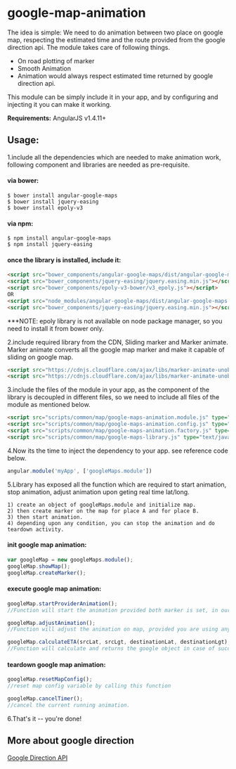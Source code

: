 google-map-animation
====================
The idea is simple: We need to do animation between two place on google map, respecting the estimated time and the route provided from the google direction api. The module takes care of following things.

<ul>
    <li>On road plotting of marker</li>
    <li>Smooth Animation</li>
    <li>Animation would always respect estimated time returned by google direction api.</li>
</ul>

This module can be simply include it in your app, and by configuring and injecting it you can make it working.

**Requirements:** AngularJS v1.4.11+

## Usage:

1.include all the dependencies which are needed to make animation work, following component and libraries are needed as pre-requisite.
    
#### via bower:
```
$ bower install angular-google-maps
$ bower install jquery-easing
$ bower install epoly-v3 
```
    
#### via npm:
```
$ npm install angular-google-maps
$ npm install jquery-easing
```
    
#### once the library is installed, include it:
```html
<script src="bower_components/angular-google-maps/dist/angular-google-maps.js" type="text/javascript"></script>
<script src="bower_components/jquery-easing/jquery.easing.min.js"></script>
<script src="bower_components/epoly-v3-bower/v3_epoly.js"></script>
OR
<script src="node_modules/angular-google-maps/dist/angular-google-maps.js" type="text/javascript"></script>
<script src="bower_components/jquery-easing/jquery.easing.min.js"></script>
```
***NOTE: epoly library is not available on node package manager, so you need to install it from bower only.

2.include required library from the CDN, Sliding marker and Marker animate. Marker animate converts all the google map marker and make it capable of sliding on google map.

```html
<script src="https://cdnjs.cloudflare.com/ajax/libs/marker-animate-unobtrusive/0.2.8/vendor/markerAnimate.js"></script>
<script src="https://cdnjs.cloudflare.com/ajax/libs/marker-animate-unobtrusive/0.2.8/SlidingMarker.min.js"></script>
```
    
3.include the files of the module in your app, as the component of the library is decoupled in different files, so we need to include all files of the module as mentioned below. 
    
```html
<script src="scripts/common/map/google-maps-animation.module.js" type="text/javascript"></script>
<script src="scripts/common/map/google-maps-animation.config.js" type="text/javascript"></script>
<script src="scripts/common/map/google-maps-animation.factory.js" type="text/javascript"></script>
<script src="scripts/common/map/google-maps-library.js" type="text/javascript"></script>
```
    
4.Now its the time to inject the dependency to your app. see reference code below.
    
```js
angular.module('myApp', ['googleMaps.module'])
```
    
5.Library has exposed all the function which are required to start animation, stop animation, adjust animation upon geting real time lat/long.

    1) create an object of googleMaps.module and initialize map.
    2) then create marker on the map for place A and for place B.
    3) then start animation.
    4) depending upon any condition, you can stop the animation and do teardown activity.

#### init google map animation:

```js
var googleMap = new googleMaps.module();
googleMap.showMap();
googleMap.createMarker();
```

#### execute google map animation:

```js
googleMap.startProviderAnimation();
//Function will start the animation provided both marker is set, in our case those are customer marker and driver marker.

googleMap.adjustAnimation();
//Function will adjust the animation on map, provided you are using any real time mechanism to get lat long and pass it to this service. Animation will start again for the point which is provided.

googleMap.calculateETA(srcLat, srcLgt, destinationLat, destinationLgt);
//Function will calculate and returns the google object in case of success and will return error. call to this function is optional if you want to calculate ETA and want to display it you can call it and utilize the response.
```

#### teardown google map animation:
```js
googleMap.resetMapConfig();
//reset map config variable by calling this function

googleMap.cancelTimer();
//cancel the current running animation. 
```

6.That's it -- you're done!

## More about google direction
<a href="https://developers.google.com/maps/documentation/directions/">Google Direction API</a>

